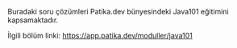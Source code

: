 Buradaki soru çözümleri Patika.dev bünyesindeki Java101 eğitimini kapsamaktadır.

İlgili bölüm linki:
https://app.patika.dev/moduller/java101

